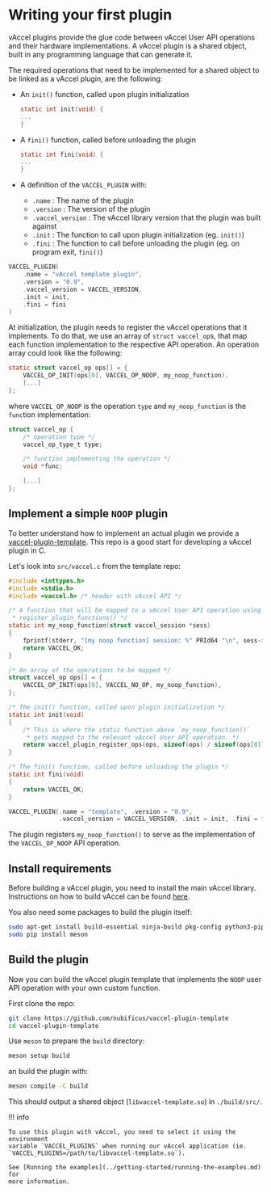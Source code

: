 # Writing your first plugin

vAccel plugins provide the glue code between vAccel User API operations and
their hardware implementations. A vAccel plugin is a shared object, built in any
programming language that can generate it.

The required operations that need to be implemented for a shared object to be
linked as a vAccel plugin, are the following:

<!-- markdownlint-disable blanks-around-fences -->
<!-- prettier-ignore-start -->

- An `init()` function, called upon plugin initialization
  ```c
  static int init(void) {
  ...
  }
  ```

- A `fini()` function, called before unloading the plugin
  ```c
  static int fini(void) {
  ...
  }
  ```

<!-- prettier-ignore-end -->
<!-- markdownlint-restore -->

- A definition of the `VACCEL_PLUGIN` with:

    - `.name` : The name of the plugin
    - `.version` : The version of the plugin
    - `.vaccel_version` : The vAccel library version that the plugin was built
      against
    - `.init` : The function to call upon plugin initialization (eg. `init()`)
    - `.fini` : The function to call before unloading the plugin (eg. on program
      exit, `fini()`)

```c
VACCEL_PLUGIN(
    .name = "vAccel template plugin",
    .version = "0.9",
    .vaccel_version = VACCEL_VERSION,
    .init = init,
    .fini = fini
)
```

At initialization, the plugin needs to register the vAccel operations that it
implements. To do that, we use an array of `struct vaccel_op`s, that map each
function implementation to the respective API operation. An operation array
could look like the following:

```c
static struct vaccel_op ops[] = {
    VACCEL_OP_INIT(ops[0], VACCEL_OP_NOOP, my_noop_function),
    [...]
};
```

where `VACCEL_OP_NOOP` is the operation `type` and `my_noop_function` is the
`func`tion implementation:

```c
struct vaccel_op {
    /* operation type */
    vaccel_op_type_t type;

    /* function implementing the operation */
    void *func;

    [...]
};
```

## Implement a simple `NOOP` plugin

To better understand how to implement an actual plugin we provide a
[vaccel-plugin-template](https://github.com/nubificus/vaccel-plugin-template).
This repo is a good start for developing a vAccel plugin in C.

Let's look into `src/vaccel.c` from the template repo:

```c
#include <inttypes.h>
#include <stdio.h>
#include <vaccel.h> /* header with vAccel API */

/* A function that will be mapped to a vAccel User API operation using
 * register_plugin_functions() */
static int my_noop_function(struct vaccel_session *sess)
{
    fprintf(stderr, "[my noop function] session: %" PRId64 "\n", sess->id);
    return VACCEL_OK;
}

/* An array of the operations to be mapped */
struct vaccel_op ops[] = {
    VACCEL_OP_INIT(ops[0], VACCEL_NO_OP, my_noop_function),
};

/* The init() function, called upon plugin initialization */
static int init(void)
{
    /* This is where the static function above `my_noop_function()`
     * gets mapped to the relevant vAccel User API operation. */
    return vaccel_plugin_register_ops(ops, sizeof(ops) / sizeof(ops[0]));
}

/* The fini() function, called before unloading the plugin */
static int fini(void)
{
    return VACCEL_OK;
}

VACCEL_PLUGIN(.name = "template", .version = "0.9",
              .vaccel_version = VACCEL_VERSION, .init = init, .fini = fini)
```

The plugin registers `my_noop_function()` to serve as the implementation of the
`VACCEL_OP_NOOP` API operation.

## Install requirements

Before building a vAccel plugin, you need to install the main vAccel library.
Instructions on how to build vAccel can be found
[here](../getting-started/installation.md).

You also need some packages to build the plugin itself:

```bash
sudo apt-get install build-essential ninja-build pkg-config python3-pip
sudo pip install meson
```

## Build the plugin

Now you can build the vAccel plugin template that implements the `NOOP` user API
operation with your own custom function.

First clone the repo:

```bash
git clone https://github.com/nubificus/vaccel-plugin-template
cd vaccel-plugin-template
```

Use `meson` to prepare the `build` directory:

```bash
meson setup build
```

an build the plugin with:

```bash
meson compile -C build
```

This should output a shared object (`libvaccel-template.so`) in `./build/src/`.

<!-- markdownlint-disable code-block-style -->

!!! info

    To use this plugin with vAccel, you need to select it using the environment
    variable `VACCEL_PLUGINS` when running our vAccel application (ie.
    `VACCEL_PLUGINS=/path/to/libvaccel-template.so`).

    See [Running the examples](../getting-started/running-the-examples.md) for
    more information.

<!-- markdownlint-restore -->
